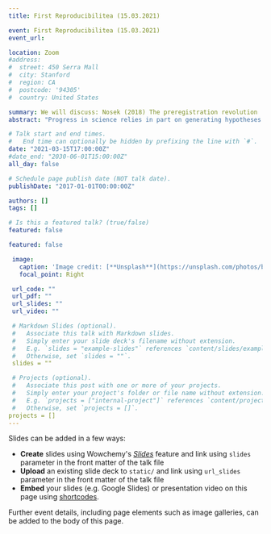 ```yaml
---
title: First Reproducibilitea (15.03.2021)

event: First Reproducibilitea (15.03.2021)
event_url: 

location: Zoom
#address:
#  street: 450 Serra Mall
#  city: Stanford
#  region: CA
#  postcode: '94305'
#  country: United States

summary: We will discuss: Nosek (2018) The preregistration revolution 
abstract: "Progress in science relies in part on generating hypotheses with existing observations and testing hypotheses with new observations. This distinction between postdiction and prediction is appreciated conceptually but is not respected in practice. Mistaking generation of postdictions with testing of predictions reduces the credibility of research findings. However, ordinary biases in human reasoning, such as hindsight bias, make it hard to avoid this mistake. An effective solution is to define the research questions and analysis plan before observing the research outcomes—a process called preregistration. Preregistration distinguishes analyses and outcomes that result from predictions from those that result from postdictions. A variety of practical strategies are available to make the best possible use of preregistration in circumstances that fall short of the ideal application, such as when the data are preexisting. Services are now available for preregistration across all disciplines, facilitating a rapid increase in the practice. Widespread adoption of preregistration will increase distinctiveness between hypothesis generation and hypothesis testing and will improve the credibility of research findings. https://doi.org/10.1073/pnas.1708274114 "

# Talk start and end times.
#   End time can optionally be hidden by prefixing the line with `#`.
date: "2021-03-15T17:00:00Z"
#date_end: "2030-06-01T15:00:00Z"
all_day: false

# Schedule page publish date (NOT talk date).
publishDate: "2017-01-01T00:00:00Z"

authors: []
tags: []

# Is this a featured talk? (true/false)
featured: false

featured: false

 image:
   caption: 'Image credit: [**Unsplash**](https://unsplash.com/photos/bzdhc5b3Bxs)'
   focal_point: Right

 url_code: ""
 url_pdf: ""
 url_slides: ""
 url_video: ""

 # Markdown Slides (optional).
 #   Associate this talk with Markdown slides.
 #   Simply enter your slide deck's filename without extension.
 #   E.g. `slides = "example-slides"` references `content/slides/example-slides.md`.
 #   Otherwise, set `slides = ""`.
 slides = ""

 # Projects (optional).
 #   Associate this post with one or more of your projects.
 #   Simply enter your project's folder or file name without extension.
 #   E.g. `projects = ["internal-project"]` references `content/project/deep-learning/index.md`.
 #   Otherwise, set `projects = []`.
projects = []
---
```


 Slides can be added in a few ways:

 - **Create** slides using Wowchemy's [*Slides*](https://wowchemy.com/docs/managing-content/#create-slides) feature and link using `slides` parameter in the front matter of the talk file
 - **Upload** an existing slide deck to `static/` and link using `url_slides` parameter in the front matter of the talk file
 - **Embed** your slides (e.g. Google Slides) or presentation video on this page using [shortcodes](https://wowchemy.com/docs/writing-markdown-latex/).

 Further event details, including page elements such as image galleries, can be added to the body of this page.